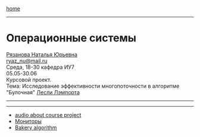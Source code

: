 [home](https://github.com/dKosarevsky/iu7/blob/master/2021_6_sem.md)
____________________________________
# Операционные системы 
[Рязанова Наталья Юрьевна](https://studizba.com/hs/151-mgtu-im-baumana/teachers/4-kafedra-iu-7-programmnoe-obespechenie-je/222-rjazanova-natalja-jurevna.html) \
ryaz_nu@mail.ru \
Среда, 18-30 кафедра ИУ7\
05.05-30.06 \
Курсовой проект. \
Тема: Исследование эффективности многопоточности в алгоритме "Булочная" [Лесли Лэмпорта](http://www.lamport.org/)
____________________________________
____________________________________

* [audio about course project](https://drive.google.com/file/d/1X9Lgqf9RNVVkEbrz7A3uMkpwgKWHRldA/view?usp=sharing)
* [Мониторы](https://drive.google.com/file/d/1s1mj_clLzlHACjJCfjfpbXrLjG4G2Z4p/view)
* [Bakery algorithm](https://en.wikipedia.org/wiki/Lamport%27s_bakery_algorithm)
